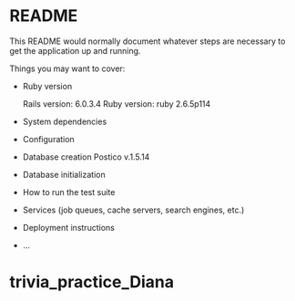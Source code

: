 # README

This README would normally document whatever steps are necessary to get the
application up and running.

Things you may want to cover:

* Ruby version

  Rails version: 6.0.3.4
  Ruby version: ruby 2.6.5p114

* System dependencies

* Configuration

* Database creation
  Postico v.1.5.14

* Database initialization

* How to run the test suite

* Services (job queues, cache servers, search engines, etc.)

* Deployment instructions

* ...
# trivia_practice_Diana
